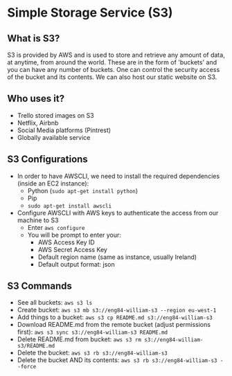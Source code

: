 # Simple Storage Service (S3)
## What is S3?
S3 is provided by AWS and is used to store and retrieve any amount of data, at anytime, from around the world. These are in the form of 'buckets' and you can have any number of buckets. One can control the security access of the bucket and its contents. We can also host our static website on S3. 

## Who uses it? 
* Trello stored images on S3
* Netflix, Airbnb
* Social Media platforms (Pintrest)
* Globally available service

## S3 Configurations
* In order to have AWSCLI, we need to install the required dependencies (inside an EC2 instance):
  * Python (`sudo apt-get install python`)
  * Pip
  * `sudo apt-get install awscli`
* Configure AWSCLI with AWS keys to authenticate the access from our machine to S3
  * Enter `aws configure`
  * You will be prompt to enter your:
    * AWS Access Key ID
    * AWS Secret Access Key
    * Default region name (same as instance, usually Ireland)
    * Default output format: json

## S3 Commands
* See all buckets: `aws s3 ls`
* Create bucket: `aws s3 mb s3://eng84-william-s3 --region eu-west-1`
* Add things to a bucket: `aws s3 cp README.md s3://eng84-william-s3`
* Download README.md from the remote bucket (adjust permissions first): `aws s3 sync s3://eng84-william-s3 README.md`
* Delete README.md from bucket: `aws s3 rm s3://eng84-william-s3/README.md`
* Delete the bucket: `aws s3 rb s3://eng84-william-s3`
* Delete the bucket AND its contents: `aws s3 rb s3://eng84-william-s3 --force`
